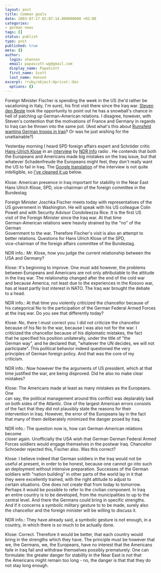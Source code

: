 ```yaml
---
layout: post
title: Common goals
date: 2003-07-17 02:07:14.000000000 +02:00
categories:
- german news
tags: []
status: publish
type: post
published: true
meta: {}
author:
  login: shanson
  email: papascott-wp@gmail.com
  display_name: PapaScott
  first_name: Scott
  last_name: Hanson
excerpt: !ruby/object:Hpricot::Doc
  options: {}
---
```

<p>Foreign Minister Fischer is spending the week in the US (he'd rather be vacationing in Italy, I'm sure), his first visit there since the Iraq war. <a title="USS Clueless - Common goals and common strategy" href="http://denbeste.nu/cd_log_entries/2003/07/Commongoalsandcommonstrat.shtml">Steven den Beste</a> took the opportunity to point out he has a snowball's chance in hell of patching up German-American relations. I disagree, however, with Steven's contention that the motivations of France and Germany in regards to Iraq can be thrown into the same pot. (And what's this about <a title="Expatica Germany - Rumsfeld OKs German troops in Iraq" href="http://www.expatica.com/germanymain.asp?pad=190,205,&item_id=32695">Rumsfeld wanting German troops in Iraq</a>? Or was he just wishing for the unattainable?)</p>
<p>Yesterday morning I heard SPD foreign affairs expert and Schröder critic <a href="http://klose.spd-hamburg.de/">Hans-Ulrich Klose</a> in an <a title="Klose: Amerikaner im Irak wichtig für die Stabilität im Nahen Osten" href="http://www.ndrinfo.de/pages/info_std/0,2235,OID130742,00.html">interview</a> by <a href="http://www.ndrinfo.de">NDR Info</a> radio . He contends  that both the Europeans and Americans made big mistakes on the Iraq issue, but that whatever Schadenfreude the Europeans might feel, they don't really want the US to fail in Iraq. The <a href="http://translate.google.com/translate?u=http%3A%2F%2Fwww.ndrinfo.de%2Fpages%2Finfo_std%2F0%2C2235%2COID130742%2C00.html&amp;langpair=de%7Cen&amp;hl=de&amp;ie=ISO-8859-1">Google translation</a> of the interview is not quite intelligible, so <a href="/2003/07/17/2425.php">I've cleaned it up</a> below.<br />
<!--more--><br />
Klose: American presence in Iraq important for stability in the Near East<br />
Hans Ulrich Klose, SPD, vice-chairman of the foreign committee in the<br />
Bundestag</p>
<p>Foreign Minister Joschka Fischer meets today with representatives of the<br />
US government in Washington. He will speak with his US colleague Colin<br />
Powell and with Security Advisor Condoleezza Rice. It is the first US<br />
visit of the Foreign Minister since the Iraq war. At that time<br />
German-American relations were heavily strained by the "no" of the German<br />
Government to the war. Therefore Fischer's visit is also an attempt to<br />
better relations. Questions for Hans Ulrich Klose of the SPD,<br />
vice-chairman of the foreign affairs committee of the Bundestag.</p>
<p>NDR info.: Mr. Klose, how you judge the current relationship between the<br />
USA and Germany?</p>
<p>Klose: It's beginning to improve. One must add however, the problems<br />
between Europeans and Americans are not only attributable to the attitude<br />
in the Iraq war. The relationship changed after the end of the cold war<br />
and because America, not least due to the experiences in the Kosovo war,<br />
has at least partly lost interest in NATO. The Iraq war brought the debate<br />
to a head.</p>
<p>NDR info.: At that time you violently criticized the chancellor because of<br />
his categorical No to the participation of the German Federal Armed Forces<br />
at the Iraq war. Do you see that differently today?</p>
<p>Klose: No, there I must correct you: I did not criticize the chancellor<br />
because of his No to the war, because I was also not for the war. I<br />
criticized the chancellor because of his diplomatic mistakes, the fact<br />
that he specified his position unilaterally, under the title of "the<br />
German way", and he declared that, "whatever the UN decides, we will not<br />
participate". This political behavior indeed questioned the very<br />
principles of German foreign policy. And that was the core of my<br />
criticism.</p>
<p>NDR info.: Now however the the arguments of US president, which at that<br />
time justified the war, are being disproved. Did he also no make clear<br />
mistakes?</p>
<p>Klose: The Americans made at least as many mistakes as the Europeans. One<br />
can say, the political management around this conflict was deplarably bad<br />
on both sides of the Atlantic. One of the largest American errors consists<br />
of the fact that they did not plausibly state the reasons for their<br />
intervention in Iraq. However, the error of the Europeans lay in the fact<br />
that many of them deliberately minimized the danger posed by Iraq.</p>
<p>NDR info.: The question now is, how can German-American relations become<br />
closer again. Unofficially the USA wish that German German Federal Armed<br />
Forces soldiers would engage themselves in the postwar Iraq. Chancellor<br />
Schroeder rejected this, Fischer also. Was this correct?</p>
<p>Klose: I believe indeed that German soldiers in the Iraq would not be<br />
useful at present, in order to be honest, because one cannot go into such<br />
an deployment without intensive preparation. Successes of the German<br />
soldiers with "nation building" in other parts of the world lay in it that<br />
they were excellently trained, with the right attitude to adjust to<br />
certain situations. One does not create that from today to tomorrow.<br />
Perhaps it would be possible to refer to the civilian component. In Iraq<br />
an entire country is to be developed, from the municipalities to up to the<br />
central level. And there the Germans could bring in specific strengths.<br />
And if it concerns a symbolic military gesture to to be made, surely also<br />
the chancellor and the foreign minister will be willing to discuss it.</p>
<p>NDR info.: They have already said, a symbolic gesture is not enough, in a<br />
country, in which there is so much to be actually done.</p>
<p>Klose: Correct. Therefore it would be better, that each country would<br />
bring in the strengths which they have. The principle must be however that<br />
we, the Germans, we, the Europeans, have no interest that the Americans<br />
faile in Iraq fail and withdraw themselves possibly prematurely. One can<br />
formulate: the greater danger for stability in the Near East is not that<br />
the Americans might remain too long - no, the danger is that that they do<br />
not stay long enough.</p>
